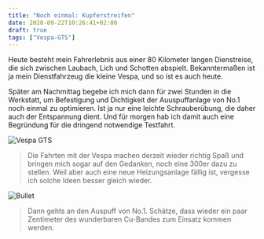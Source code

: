 ```yaml
---
title: "Noch einmal: Kupferstreifen"
date: 2020-09-22T10:26:41+02:00
draft: true
tags: ["Vespa-GTS"]
---
```

Heute besteht mein Fahrerlebnis aus einer 80 Kilometer langen Dienstreise, die sich zwischen Laubach, Lich und Schotten abspielt. Bekanntermaßen ist ja mein Dienstfahrzeug die kleine Vespa, und so ist es auch heute.

Später am Nachmittag begebe ich mich dann für zwei Stunden in die Werkstatt, um Befestigung und Dichtigkeit der Auuspuffanlage von No.1 noch einmal zu optimieren. Ist ja nur eine leichte Schrauberübung, die daher auch der Entspannung dient. Und für morgen hab ich damit auch eine Begründung für die dringend notwendige Testfahrt.

![Vespa GTS](../09-22-p01.jpg)
> Die Fahrten mit der Vespa machen derzeit wieder richtig Spaß und bringen mich sogar auf den Gedanken, noch eine 300er dazu zu stellen. Weil aber auch eine neue Heizungsanlage fällig ist, vergesse ich solche Ideen besser gleich wieder.

![Bullet](../09-22-p02.jpg)
> Dann gehts an den Auspuff von No.1. Schätze, dass wieder ein paar Zentimeter des wunderbaren Cu-Bandes zum Einsatz kommen werden.
